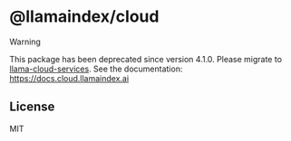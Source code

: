 # @llamaindex/cloud

> [!WARNING]  
> This package has been deprecated since version 4.1.0.
> Please migrate to [llama-cloud-services](https://www.npmjs.com/package/llama-cloud-services).
> See the documentation: https://docs.cloud.llamaindex.ai

## License

MIT
